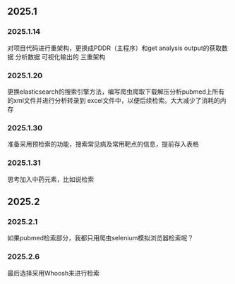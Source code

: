 ## 2025.1

### 2025.1.14
对项目代码进行重架构，更换成PDDR（主程序）和get analysis output的获取数据 分析数据 可视化输出的
三重架构

### 2025.1.20
更换elasticsearch的搜索引擎方法，编写爬虫爬取下载解压分析pubmed上所有的xml文件并进行分析转录到
excel文件中，以便后续检索。大大减少了消耗的内存

### 2025.1.30
准备采用预检索的功能，搜索常见病及常用靶点的信息，提前存入表格

### 2025.1.31
思考加入中药元素，比如说检索

## 2025.2

### 2025.2.1
如果pubmed检索部分，我都只用爬虫selenium模拟浏览器检索呢？    

### 2025.2.6
最后选择采用Whoosh来进行检索